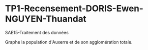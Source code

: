 # TP1-Recensement-DORIS-Ewen-NGUYEN-Thuandat
SAE15-Traitement des données


Graphe la population d'Auxerre et de son agglomération totale.
